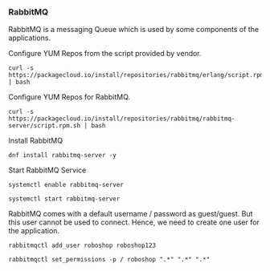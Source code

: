 ### RabbitMQ

RabbitMQ is a messaging Queue which is used by some components of the applications.

Configure YUM Repos from the script provided by vendor.

```
curl -s https://packagecloud.io/install/repositories/rabbitmq/erlang/script.rpm.sh | bash
```

Configure YUM Repos for RabbitMQ.

```
curl -s https://packagecloud.io/install/repositories/rabbitmq/rabbitmq-server/script.rpm.sh | bash
```

Install RabbitMQ

```
dnf install rabbitmq-server -y 
```

Start RabbitMQ Service

```
systemctl enable rabbitmq-server 
```

```
systemctl start rabbitmq-server 
```

RabbitMQ comes with a default username / password as guest/guest. But this user cannot be used to connect. Hence, we need to create one user for the application.

```
rabbitmqctl add_user roboshop roboshop123
```
```
rabbitmqctl set_permissions -p / roboshop ".*" ".*" ".*"
```
